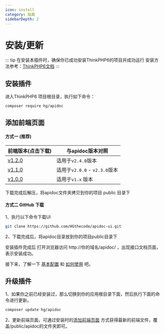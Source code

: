 ```yaml
---
icon: install
category: 指南
sidebarDepth: 2
---
```


# 安装/更新

::: tip 在安装本插件时，确保你已成功安装ThinkPHP6的项目并成功运行
安装方法参考：[ThinkPHP6文档](https://www.kancloud.cn/manual/thinkphp6_0/1037481)
:::


## 安装插件
进入ThinkPHP6 项目根目录，执行如下命令：
```sh
composer require hg/apidoc
```



## 添加前端页面

#### 方式一 (推荐)


|前端版本(点击下载)|与apidoc版本对照|
|-|-|
|[v1.2.0](https://github.com/HGthecode/apidoc-ui/releases/download/v1.2.0/apidoc.zip)| 适用于`v2.4.0`版本 |
|[v1.1.0](https://github.com/HGthecode/apidoc-ui/releases/download/v1.1.0/apidoc.zip)| 适用于`v2.0.0` - `v2.3.0`版本 |
|[v1.0.0](https://github.com/HGthecode/apidoc-ui/releases/download/v1.0.0/apidoc.zip)| 适用于`v1.x` 版本 |

下载完成后解压，将apidoc文件夹拷贝到你的项目 public 目录下

#### 方式二 GitHub 下载
 1、执行以下命令下载UI
```sh
git clone https://github.com/HGthecode/apidoc-ui.git
```
 2、下载完成后，将apidoc目录放到你的项目public目录下

安装插件完成后 打开浏览器访问   http://你的域名/apidoc/ ，出现接口文档页面，表示安装成功。


接下来，了解一下  [基本配置](/config/) 和 [如何使用](/use/) 吧。



## 升级插件

1、如果你之前已经安装过，那么切换到你的应用根目录下面，然后执行下面的命令进行更新。
```sh
composer update hg/apidoc
```
2、更新前端页面，可通过安装时的[添加前端页面](/install/#添加前端页面) 方式获得最新的前端文件，覆盖/public/apidoc的文件夹即可。
